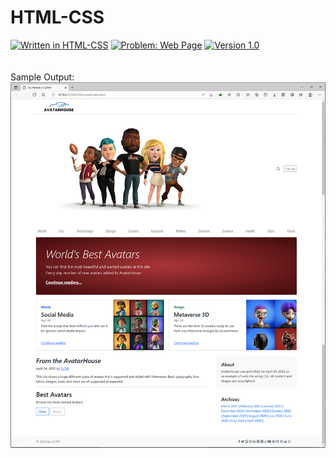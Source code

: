 # HTML-CSS
[![Written in HTML-CSS](https://img.shields.io/badge/language-HTML%20CSS-green)](#)
[![Problem: Web Page](https://img.shields.io/badge/problem-Web%20Page-important)](#)
[![Version 1.0](https://img.shields.io/badge/version-1.0-informational)](#)\
\
\
Sample Output:\
[![Sample Output](/assets/images/cssmyweb.png)](#)
